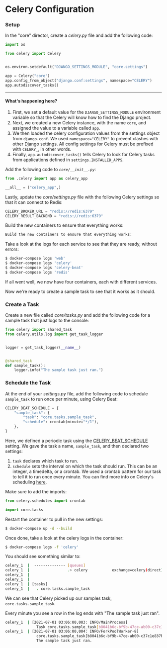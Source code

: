 # Celery Configuration

### Setup

In the "core" director, create a *celery.py* file and add the following code:

```py
import os

from celery import Celery


os.environ.setdefault("DJANGO_SETTINGS_MODULE", "core.settings")

app = Celery("core")
app.config_from_object("django.conf:settings", namespace="CELERY")
app.autodiscover_tasks()
```


----------

####  What's happening here?

1. First, we set a default value for the `DJANGO_SETTINGS_MODULE` environment variable so that the Celery will know how to find the Django project.
2. Next, we created a new Celery instance, with the name `core`, and assigned the value to a variable called `app`.
3. We then loaded the celery configuration values from the settings object from `django.conf`. We used `namespace="CELERY"` to prevent clashes with other Django settings. All config settings for Celery must be prefixed with `CELERY_`, in other words.
4. Finally, `app.autodiscover_tasks()` tells Celery to look for Celery tasks from applications defined in `settings.INSTALLED_APPS`.

Add the following code to *`core/__init__.py`*:

```py
from .celery import app as celery_app

__all__ = ("celery_app",)
```

Lastly, update the *core/settings.py* file with the following Celery settings so that it can connect to Redis:

```py
CELERY_BROKER_URL = "redis://redis:6379"
CELERY_RESULT_BACKEND = "redis://redis:6379"
```

Build the new containers to ensure that everything works:

```bash
Build the new containers to ensure that everything works:
```

Take a look at the logs for each service to see that they are ready, without errors:

```bash
$ docker-compose logs 'web'
$ docker-compose logs 'celery'
$ docker-compose logs 'celery-beat'
$ docker-compose logs 'redis'
```

If all went well, we now have four containers, each with different services.

Now we're ready to create a sample task to see that it works as it should.

### Create a Task

Create a new file called *core/tasks.py* and add the following code for a sample task that just logs to the console:

```py
from celery import shared_task
from celery.utils.log import get_task_logger


logger = get_task_logger(__name__)


@shared_task
def sample_task():
    logger.info("The sample task just ran.")
```

### Schedule the Task

At the end of your *settings.py* file, add the following code to schedule `sample_task` to run once per minute, using Celery Beat:

```py
CELERY_BEAT_SCHEDULE = {
    "sample_task": {
        "task": "core.tasks.sample_task",
        "schedule": crontab(minute="*/1"),
    },
}
```

Here, we defined a periodic task using the [CELERY_BEAT_SCHEDULE](https://docs.celeryq.dev/en/latest/userguide/configuration.html#std:setting-beat_schedule) setting. We gave the task a name, `sample_task`, and then declared two settings:

1. `task` declares which task to run.
1. `schedule` sets the interval on which the task should run. This can be an integer, a timedelta, or a crontab. We used a crontab pattern for our task to tell it to run once every minute. You can find more info on Celery's scheduling [here](https://docs.celeryq.dev/en/stable/reference/celery.schedules.html).

Make sure to add the imports:

```python
from celery.schedules import crontab

import core.tasks
```

Restart the container to pull in the new settings:

```bash
$ docker-compose up -d --build
```

Once done, take a look at the celery logs in the container:

```bash
$ docker-compose logs -f 'celery'
```

You should see something similar to:

```bash
celery_1  |  -------------- [queues]
celery_1  |                 .> celery           exchange=celery(direct) key=celery
celery_1  |
celery_1  |
celery_1  | [tasks]
celery_1  |   . core.tasks.sample_task
```

We can see that Celery picked up our samples task, `core.tasks.sample_task`.

Every minute you see a row in the log ends with "The sample task just ran".

```bash
celery_1  | [2021-07-01 03:06:00,003: INFO/MainProcess]
              Task core.tasks.sample_task[b8041b6c-bf9b-47ce-ab00-c37c1e837bc7] received
celery_1  | [2021-07-01 03:06:00,004: INFO/ForkPoolWorker-8]
              core.tasks.sample_task[b8041b6c-bf9b-47ce-ab00-c37c1e837bc7]:
              The sample task just ran.
```

